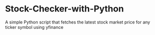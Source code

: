 # Stock-Checker-with-Python
A simple Python script that fetches the latest stock market price for any ticker symbol using yfinance
